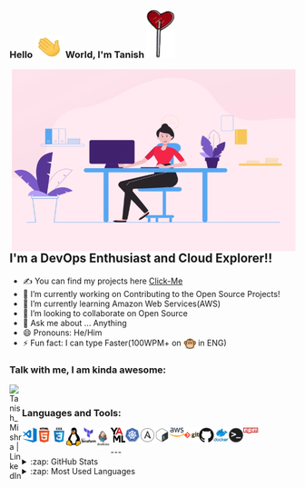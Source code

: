 ﻿### Hello <img src="/gif/Hi.gif" width="50" height="40" > World, I'm Tanish <img src="/icons/heart.png" width="50" height="85" >

 <img align="right" alt="GIF" src="/gif/coder.gif" width="500" height="320" />


## I'm a DevOps Enthusiast and Cloud Explorer!!
- ✍ You can find my projects here [Click-Me]
- 🔭 I’m currently working on Contributing to the Open Source Projects!
- 🌱 I’m currently learning Amazon Web Services(AWS)
- 👯 I’m looking to collaborate on Open Source
- 💬 Ask me about ... Anything
- 😄 Pronouns: He/Him
- ⚡ Fun fact: I can type Faster(100WPM+ on [<img align="center" alt="MonkeyType | Tanish" width="22px" src="/icons/monkey.png" />][monkeytype] in ENG)


### Talk with me, I am kinda awesome:
[<img align="left" alt="Tanish_Mishra | LinkedIn" width="22px" src="https://cdn.jsdelivr.net/npm/simple-icons@v3/icons/linkedin.svg" />][linkedin]

<br />

### Languages and Tools:

[<img align="left" alt="Visual Studio Code" width="26px" src="/icons/vs-code.png" />][github]
[<img align="left" alt="HTML5" width="26px" src="/icons/html5.png" />][github]
[<img align="left" alt="CSS3" width="26px" src="/icons/css.png" />][github]
[<img align="left" alt="linux" width="26px" src="/icons/linux.png" />][github]
[<img align="left" alt="Terraform" width="26px" src="/icons/Terraform.png" />][github]
[<img align="left" alt="Jenkins" width="26px" src="/icons/Jenkins.png" />][github]
[<img align="left" alt="YAML" width="26px" src="/icons/yaml.png" />][github]
[<img align="left" alt="Kubernetes" width="26px" src="/icons/kubernetes.png" />][github]
[<img align="left" alt="Ansible" width="26px" src="/icons/ansible.png" />][github]
[<img align="left" alt="Bash" width="26px" src="/icons/bash.png" />][github]
[<img align="left" alt="AWS" width="26px" src="/icons/aws.png" />][github]
[<img align="left" alt="Git" width="26px" src="/icons/git.png" />][github]
[<img align="left" alt="GitHub" width="26px" src="/icons/github.png" />][github]
[<img align="left" alt="Docker" width="26px" src="/icons/docker.png" />][github]
[<img align="left" alt="Terminal" width="26px" src="/icons/terminal.png" />][github]
[<img align="left" alt="npm" width="26px" src="/icons/npm.png" />][github]

<br />
<br />
---

<details>
  <summary>:zap: GitHub Stats</summary>

  <img align="left" alt="Tanish's GitHub Stats" src="https://github-readme-stats.vercel.app/api?username=tanish-mishra&show_icons=true&hide_border=true" />

</details>

<details>
  <summary>:zap: Most Used Languages</summary>

<img align="left" alt="Tanish's GitHub Top Languages" src="https://github-readme-stats.vercel.app/api/top-langs/?username=tanish-mishra" />

</details>

[Click-Me]: https://github.com/Tanis-Mishra
[github]: https://github.com/Tanis-Mishra
[instagram]: https://www.instagram.com/_tanish_mishra/
[linkedin]: https://www.linkedin.com/in/tanish-mishra-a5a235207/
[monkeytype]: https://www.monkeytype.com/
